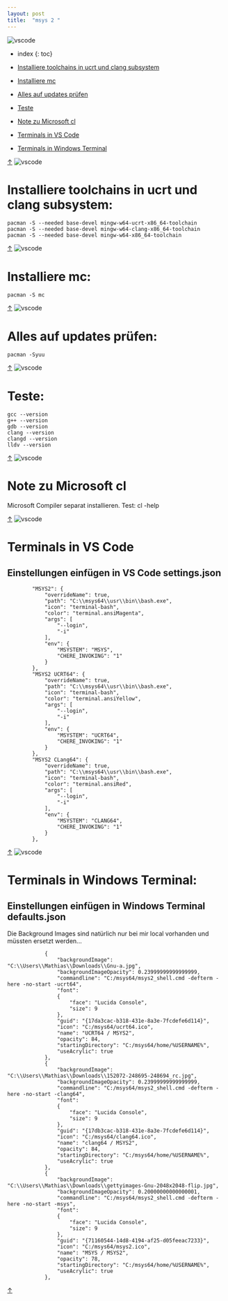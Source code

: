 ```yaml
---
layout: post
title:  "msys 2 "
---
```

![vscode](https://source.unsplash.com/800x100/?vscode)
* index
{: toc}

* [Installiere toolchains in ucrt und clang subsystem](#installiere-toolchains-in-ucrt-und-clang-subsystem)
* [Installiere mc](#installiere-mc)
* [Alles auf updates prüfen](#alles-auf-updates-prüfen)
* [Teste](#teste)
* [Note zu Microsoft cl](#note-zu-microsoft-cl)
* [Terminals in VS Code](#terminals-in-vs-code)
* [Terminals in Windows Terminal](#terminals-in-windows-terminal)

[↑](#index)
![vscode](https://source.unsplash.com/800x100/?coding)
# Installiere toolchains in ucrt und clang subsystem:
```
pacman -S --needed base-devel mingw-w64-ucrt-x86_64-toolchain
pacman -S --needed base-devel mingw-w64-clang-x86_64-toolchain
pacman -S --needed base-devel mingw-w64-x86_64-toolchain
```
[↑](#index)
![vscode](https://source.unsplash.com/800x100/?software)
# Installiere mc:
```
pacman -S mc
```
[↑](#index)
![vscode](https://source.unsplash.com/800x100/?internet)
# Alles auf updates prüfen:

```
pacman -Syuu
```

[↑](#index)
![vscode](https://source.unsplash.com/800x100/?laptop)
# Teste:
```
gcc --version
g++ --version
gdb --version
clang --version
clangd --version
lldv --version
```
[↑](#index)
![vscode](https://source.unsplash.com/800x100/?computer)
# Note zu Microsoft cl

Microsoft Compiler separat installieren.
Test:
cl -help

[↑](#index)
![vscode](https://source.unsplash.com/800x100/?keyboard)
# Terminals in VS Code
## Einstellungen einfügen in VS Code settings.json
```
        "MSYS2": {
            "overrideName": true,
            "path": "C:\\msys64\\usr\\bin\\bash.exe",
            "icon": "terminal-bash",
            "color": "terminal.ansiMagenta",
            "args": [
                "--login",
                "-i"
            ],
            "env": {
                "MSYSTEM": "MSYS",
                "CHERE_INVOKING": "1"
            }
        },
        "MSYS2 UCRT64": {
            "overrideName": true,
            "path": "C:\\msys64\\usr\\bin\\bash.exe",
            "icon": "terminal-bash",
            "color": "terminal.ansiYellow",
            "args": [
                "--login",
                "-i"
            ],
            "env": {
                "MSYSTEM": "UCRT64",
                "CHERE_INVOKING": "1"
            }
        },
        "MSYS2 CLang64": {
            "overrideName": true,
            "path": "C:\\msys64\\usr\\bin\\bash.exe",
            "icon": "terminal-bash",
            "color": "terminal.ansiRed",
            "args": [
                "--login",
                "-i"
            ],
            "env": {
                "MSYSTEM": "CLANG64",
                "CHERE_INVOKING": "1"
            }
        },

```

[↑](#index)
![vscode](https://source.unsplash.com/800x100/?windows)
# Terminals in Windows Terminal:
## Einstellungen einfügen in Windows Terminal defaults.json
Die Background Images sind natürlich nur bei mir local vorhanden und müssten ersetzt werden...
```
            {
                "backgroundImage": "C:\\Users\\Mathias\\Downloads\\Gnu-a.jpg",
                "backgroundImageOpacity": 0.23999999999999999,
                "commandline": "C:/msys64/msys2_shell.cmd -defterm -here -no-start -ucrt64",
                "font": 
                {
                    "face": "Lucida Console",
                    "size": 9
                },
                "guid": "{17da3cac-b318-431e-8a3e-7fcdefe6d114}",
                "icon": "C:/msys64/ucrt64.ico",
                "name": "UCRT64 / MSYS2",
                "opacity": 84,
                "startingDirectory": "C:/msys64/home/%USERNAME%",
                "useAcrylic": true
            },
            {
                "backgroundImage": "C:\\Users\\Mathias\\Downloads\\152072-248695-248694_rc.jpg",
                "backgroundImageOpacity": 0.23999999999999999,
                "commandline": "C:/msys64/msys2_shell.cmd -defterm -here -no-start -clang64",
                "font": 
                {
                    "face": "Lucida Console",
                    "size": 9
                },
                "guid": "{17db3cac-b318-431e-8a3e-7fcdefe6d114}",
                "icon": "C:/msys64/clang64.ico",
                "name": "clang64 / MSYS2",
                "opacity": 84,
                "startingDirectory": "C:/msys64/home/%USERNAME%",
                "useAcrylic": true
            },
            {
                "backgroundImage": "C:\\Users\\Mathias\\Downloads\\gettyimages-Gnu-2048x2048-flip.jpg",
                "backgroundImageOpacity": 0.20000000000000001,
                "commandline": "C:/msys64/msys2_shell.cmd -defterm -here -no-start -msys",
                "font": 
                {
                    "face": "Lucida Console",
                    "size": 9
                },
                "guid": "{71160544-14d8-4194-af25-d05feeac7233}",
                "icon": "C:/msys64/msys2.ico",
                "name": "MSYS / MSYS2",
                "opacity": 78,
                "startingDirectory": "C:/msys64/home/%USERNAME%",
                "useAcrylic": true
            },

```
[↑](#index)
